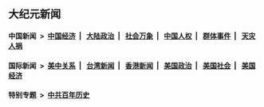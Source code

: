 ## 大纪元新闻

#### 中国新闻 &nbsp;>&nbsp; [中国经济](indexes/ncid283/README.md?04302045) &nbsp;| &nbsp; [大陆政治](indexes/ncid277/README.md?04302045) &nbsp;| &nbsp; [社会万象](indexes/ncid282/README.md?04302045) &nbsp;| &nbsp; [中国人权](indexes/ncid278/README.md?04302045) &nbsp;| &nbsp; [群体事件](indexes/ncid279/README.md?04302045) &nbsp;| &nbsp; [天灾人祸](indexes/ncid280/README.md?04302045)

#### 国际新闻 &nbsp;>&nbsp; [美中关系](indexes/nf1412576/README.md?04302045) &nbsp;| &nbsp; [台湾新闻](indexes/ncid1349361/README.md?04302045) &nbsp;| &nbsp; [香港新闻](indexes/ncid1349362/README.md?04302045) &nbsp;| &nbsp; [美国政治](indexes/ncid1078159/README.md?04302045) &nbsp;| &nbsp; [美国社会](indexes/ncid1078160/README.md?04302045) &nbsp;| &nbsp; [美国经济](indexes/ncid1078158/README.md?04302045)

#### 特别专题 &nbsp;>&nbsp; [中共百年历史](https://github.com/epoch-news/epoch-special/blob/master/README.md?04302045)  
